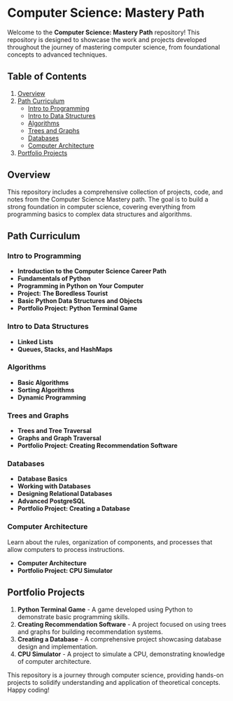 # Computer Science: Mastery Path

Welcome to the **Computer Science: Mastery Path** repository! This repository is designed to showcase the work and projects developed throughout the journey of mastering computer science, from foundational concepts to advanced techniques.

## Table of Contents

1. [Overview](#overview)
2. [Path Curriculum](#path-curriculum)
   - [Intro to Programming](#intro-to-programming)
   - [Intro to Data Structures](#intro-to-data-structures)
   - [Algorithms](#algorithms)
   - [Trees and Graphs](#trees-and-graphs)
   - [Databases](#databases)
   - [Computer Architecture](#computer-architecture)
3. [Portfolio Projects](#portfolio-projects)

## Overview

This repository includes a comprehensive collection of projects, code, and notes from the Computer Science Mastery path. The goal is to build a strong foundation in computer science, covering everything from programming basics to complex data structures and algorithms.

## Path Curriculum

### Intro to Programming

- **Introduction to the Computer Science Career Path**
- **Fundamentals of Python**
- **Programming in Python on Your Computer**
- **Project: The Boredless Tourist**
- **Basic Python Data Structures and Objects**
- **Portfolio Project: Python Terminal Game**

### Intro to Data Structures

- **Linked Lists**
- **Queues, Stacks, and HashMaps**

### Algorithms

- **Basic Algorithms**
- **Sorting Algorithms**
- **Dynamic Programming**

### Trees and Graphs

- **Trees and Tree Traversal**
- **Graphs and Graph Traversal**
- **Portfolio Project: Creating Recommendation Software**

### Databases

- **Database Basics**
- **Working with Databases**
- **Designing Relational Databases**
- **Advanced PostgreSQL**
- **Portfolio Project: Creating a Database**

### Computer Architecture

Learn about the rules, organization of components, and processes that allow computers to process instructions.

- **Computer Architecture**
- **Portfolio Project: CPU Simulator**

## Portfolio Projects

1. **Python Terminal Game** - A game developed using Python to demonstrate basic programming skills.
2. **Creating Recommendation Software** - A project focused on using trees and graphs for building recommendation systems.
3. **Creating a Database** - A comprehensive project showcasing database design and implementation.
4. **CPU Simulator** - A project to simulate a CPU, demonstrating knowledge of computer architecture.

This repository is a journey through computer science, providing hands-on projects to solidify understanding and application of theoretical concepts. Happy coding!
